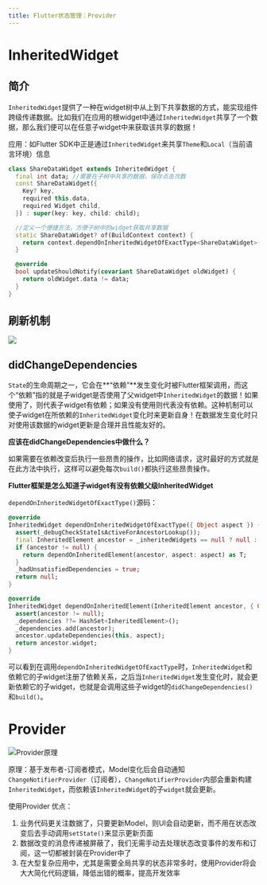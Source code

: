 ```yaml
---
title: Flutter状态管理：Provider
---
```


# InheritedWidget

## 简介

`InheritedWidget`提供了一种在widget树中从上到下共享数据的方式，能实现组件跨级传递数据。比如我们在应用的根widget中通过`InheritedWidget`共享了一个数据，那么我们便可以在任意子widget中来获取该共享的数据！

应用：如Flutter SDK中正是通过`InheritedWidget`来共享`Theme`和`Local`（当前语言环境）信息

```dart
class ShareDataWidget extends InheritedWidget {
  final int data; //需要在子树中共享的数据，保存点击次数
  const ShareDataWidget({
    Key? key,
    required this.data,
    required Widget child,
  }) : super(key: key, child: child);

  //定义一个便捷方法，方便子树中的widget获取共享数据
  static ShareDataWidget? of(BuildContext context) {
    return context.dependOnInheritedWidgetOfExactType<ShareDataWidget>();
  }

  @override
  bool updateShouldNotify(covariant ShareDataWidget oldWidget) {
    return oldWidget.data != data;
  }
}
```

## 刷新机制

![](http://ucoon.tech/MyBlogImg/InheritedWidget%E5%88%B7%E6%96%B0%E6%9C%BA%E5%88%B6.jpg)

## didChangeDependencies

`State`的生命周期之一，它会在**“依赖”**发生变化时被Flutter框架调用，而这个“依赖”指的就是子widget是否使用了父widget中`InheritedWidget`的数据！如果使用了，则代表子widget有依赖；如果没有使用则代表没有依赖。这种机制可以使子widget在所依赖的`InheritedWidget`变化时来更新自身！在数据发生变化时只对使用该数据的widget更新是合理并且性能友好的。

**应该在didChangeDependencies中做什么？**

如果需要在依赖改变后执行一些昂贵的操作，比如网络请求，这时最好的方式就是在此方法中执行，这样可以避免每次`build()`都执行这些昂贵操作。

**Flutter框架是怎么知道子widget有没有依赖父级InheritedWidget**

`dependOnInheritedWidgetOfExactType()`源码：

```dart
@override
InheritedWidget dependOnInheritedWidgetOfExactType({ Object aspect }) {
  assert(_debugCheckStateIsActiveForAncestorLookup());
  final InheritedElement ancestor = _inheritedWidgets == null ? null : _inheritedWidgets[T];
  if (ancestor != null) {
    return dependOnInheritedElement(ancestor, aspect: aspect) as T;
  }
  _hadUnsatisfiedDependencies = true;
  return null;
}

@override
InheritedWidget dependOnInheritedElement(InheritedElement ancestor, { Object aspect }) {
  assert(ancestor != null);
  _dependencies ??= HashSet<InheritedElement>();
  _dependencies.add(ancestor);
  ancestor.updateDependencies(this, aspect);
  return ancestor.widget;
}
```

可以看到在调用`dependOnInheritedWidgetOfExactType`时，`InheritedWidget`和依赖它的子widget注册了依赖关系，之后当`InheritedWidget`发生变化时，就会更新依赖它的子widget，也就是会调用这些子widget的`didChangeDependencies()`和`build()`。

# Provider

![Provider原理](https://book.flutterchina.club/assets/img/7-3.531c5fdf.png)

原理：基于发布者-订阅者模式，Model变化后会自动通知`ChangeNotifierProvider`（订阅者），`ChangeNotifierProvider`内部会重新构建`InheritedWidget`，而依赖该`InheritedWidget`的子`widget`就会更新。

使用Provider 优点：

1. 业务代码更关注数据了，只要更新Model，则UI会自动更新，而不用在状态改变后去手动调用`setState()`来显示更新页面
2. 数据改变的消息传递被屏蔽了，我们无需手动去处理状态改变事件的发布和订阅，这一切都被封装在Provider中了
3. 在大型复杂应用中，尤其是需要全局共享的状态非常多时，使用Provider将会大大简化代码逻辑，降低出错的概率，提高开发效率
